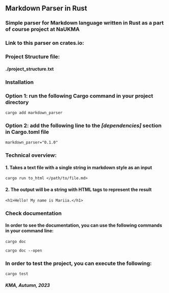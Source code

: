 ## Markdown Parser in Rust
### Simple parser for Markdown language written in Rust as a part of course project at NaUKMA

### Link to this parser on crates.io: 

### Project Structure file: 
#### ./project_structure.txt

### Installation

### Option 1: run the following Cargo command in your project directory 
```
cargo add markdown_parser
```

### Option 2: add the following line to the *[dependencies]* section in Cargo.toml file

```
markdown_parser="0.1.0" 
```

### Technical overview:

#### 1. Takes a text file with a single string in markdown style as an input
```
cargo run to_html </path/to/file.md>
```

#### 2. The output will be a string with HTML tags to represent the result

```
<h1>Hello! My name is Mariia.</h1>
```

### Check documentation 

#### In order to see the documentation, you can use the following commands in your command line:
```
cargo doc

cargo doc --open
```

### In order to test the project, you can execute the following:
```
cargo test
```
#### *KMA, Autumn, 2023*  
